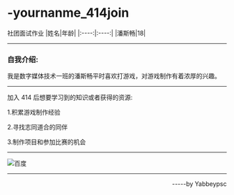 # -yournanme_414join
社团面试作业
|姓名|年龄|
|:----:|:----:|
|潘斯畅|18|

***
### 自我介绍:

我是数字媒体技术一班的潘斯畅平时喜欢打游戏，对游戏制作有着浓厚的兴趣。

***
加入 414 后想要学习到的知识或者获得的资源:

1.积累游戏制作经验

2.寻找志同道合的同伴

3.制作项目和参加比赛的机会

***

![百度](https://ts1.cn.mm.bing.net/th/id/R-C.60709a750a17a1e71508013fbdbe02b1?rik=Nyo0laGwtyHh5A&riu=http%3a%2f%2fimg.netbian.com%2ffile%2f2023%2f1009%2f154725fDlbG.jpg&ehk=De1OrFEmBnOAN87uMPPXMjUkisPVD7sRgff1oXADvuA%3d&risl=&pid=ImgRaw&r=0"wlop")

***
<p align="right">-----by Yabbeypsc</p>
